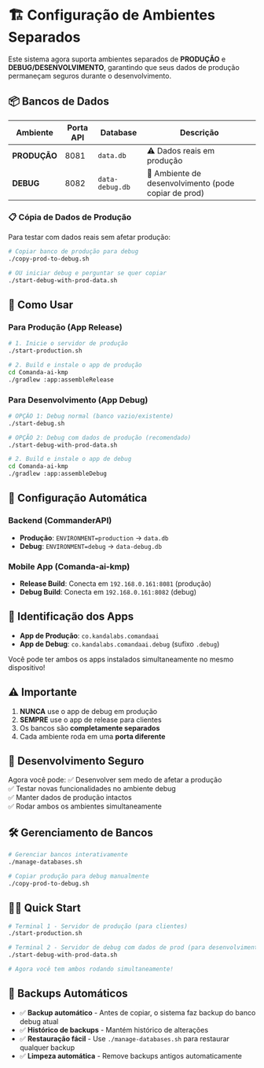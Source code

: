 # 🏗️ Configuração de Ambientes Separados

Este sistema agora suporta ambientes separados de **PRODUÇÃO** e **DEBUG/DESENVOLVIMENTO**, garantindo que seus dados de produção permaneçam seguros durante o desenvolvimento.

## 📦 Bancos de Dados

| Ambiente | Porta API | Database | Descrição |
|----------|-----------|----------|-----------|
| **PRODUÇÃO** | 8081 | `data.db` | ⚠️ Dados reais em produção |
| **DEBUG** | 8082 | `data-debug.db` | 🔧 Ambiente de desenvolvimento (pode copiar de prod) |

### 📋 **Cópia de Dados de Produção**
Para testar com dados reais sem afetar produção:
```bash
# Copiar banco de produção para debug
./copy-prod-to-debug.sh

# OU iniciar debug e perguntar se quer copiar
./start-debug-with-prod-data.sh
```

## 🚀 Como Usar

### Para Produção (App Release)
```bash
# 1. Inicie o servidor de produção
./start-production.sh

# 2. Build e instale o app de produção
cd Comanda-ai-kmp
./gradlew :app:assembleRelease
```

### Para Desenvolvimento (App Debug)
```bash
# OPÇÃO 1: Debug normal (banco vazio/existente)
./start-debug.sh

# OPÇÃO 2: Debug com dados de produção (recomendado)
./start-debug-with-prod-data.sh

# 2. Build e instale o app de debug
cd Comanda-ai-kmp
./gradlew :app:assembleDebug
```

## 🔄 Configuração Automática

### Backend (CommanderAPI)
- **Produção**: `ENVIRONMENT=production` → `data.db`
- **Debug**: `ENVIRONMENT=debug` → `data-debug.db`

### Mobile App (Comanda-ai-kmp)
- **Release Build**: Conecta em `192.168.0.161:8081` (produção)
- **Debug Build**: Conecta em `192.168.0.161:8082` (debug)

## 📱 Identificação dos Apps

- **App de Produção**: `co.kandalabs.comandaai`
- **App de Debug**: `co.kandalabs.comandaai.debug` (sufixo `.debug`)

Você pode ter ambos os apps instalados simultaneamente no mesmo dispositivo!

## ⚠️ Importante

1. **NUNCA** use o app de debug em produção
2. **SEMPRE** use o app de release para clientes
3. Os bancos são **completamente separados**
4. Cada ambiente roda em uma **porta diferente**

## 🔧 Desenvolvimento Seguro

Agora você pode:
✅ Desenvolver sem medo de afetar a produção  
✅ Testar novas funcionalidades no ambiente debug  
✅ Manter dados de produção intactos  
✅ Rodar ambos os ambientes simultaneamente  

## 🛠️ **Gerenciamento de Bancos**

```bash
# Gerenciar bancos interativamente
./manage-databases.sh

# Copiar produção para debug manualmente  
./copy-prod-to-debug.sh
```

## 🏃‍♂️ Quick Start

```bash
# Terminal 1 - Servidor de produção (para clientes)
./start-production.sh

# Terminal 2 - Servidor de debug com dados de prod (para desenvolvimento)  
./start-debug-with-prod-data.sh

# Agora você tem ambos rodando simultaneamente!
```

## 💾 **Backups Automáticos**

- ✅ **Backup automático** - Antes de copiar, o sistema faz backup do banco debug atual
- ✅ **Histórico de backups** - Mantém histórico de alterações
- ✅ **Restauração fácil** - Use `./manage-databases.sh` para restaurar qualquer backup
- ✅ **Limpeza automática** - Remove backups antigos automaticamente